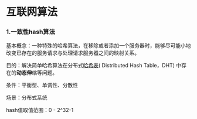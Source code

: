 # 互联网算法

### 1.一致性hash算法

基本概念：一种特殊的哈希算法，在移除或者添加一个服务器时，能够尽可能小地改变已存在的服务请求与处理请求服务器之间的映射关系。

目的：解决简单哈希算法在分布式[哈希表](https://baike.baidu.com/item/哈希表/5981869)( Distributed Hash Table，DHT) 中存在的**动态伸**缩等问题。

条件：平衡型、单调性、分散性

场景：分布式系统

hash值取值范围：0 - 2^32-1















